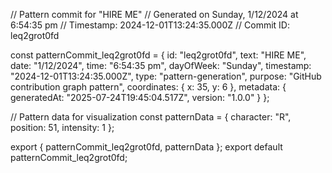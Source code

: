 // Pattern commit for "HIRE ME"
// Generated on Sunday, 1/12/2024 at 6:54:35 pm
// Timestamp: 2024-12-01T13:24:35.000Z
// Commit ID: leq2grot0fd

const patternCommit_leq2grot0fd = {
  id: "leq2grot0fd",
  text: "HIRE ME",
  date: "1/12/2024",
  time: "6:54:35 pm",
  dayOfWeek: "Sunday",
  timestamp: "2024-12-01T13:24:35.000Z",
  type: "pattern-generation",
  purpose: "GitHub contribution graph pattern",
  coordinates: {
    x: 35,
    y: 6
  },
  metadata: {
    generatedAt: "2025-07-24T19:45:04.517Z",
    version: "1.0.0"
  }
};

// Pattern data for visualization
const patternData = {
  character: "R",
  position: 51,
  intensity: 1
};

export { patternCommit_leq2grot0fd, patternData };
export default patternCommit_leq2grot0fd;
